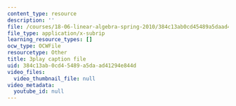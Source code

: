 ```yaml
---
content_type: resource
description: ''
file: /courses/18-06-linear-algebra-spring-2010/384c13ab0cd45489a5daad41294e844d_MsIvs_6vC38.vtt
file_type: application/x-subrip
learning_resource_types: []
ocw_type: OCWFile
resourcetype: Other
title: 3play caption file
uid: 384c13ab-0cd4-5489-a5da-ad41294e844d
video_files:
  video_thumbnail_file: null
video_metadata:
  youtube_id: null
---
```

